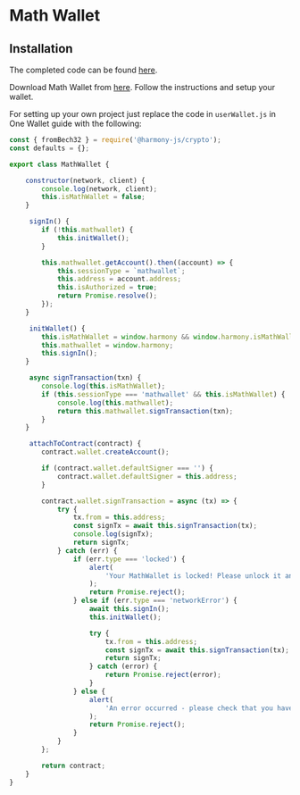 # Math Wallet

## Installation

The completed code can be found [here](https://github.com/rachit2501/Smart-Contract-Demo/tree/master/Math%20Wallet).

Download Math Wallet from [here](https://chrome.google.com/webstore/detail/math-wallet/afbcbjpbpfadlkmhmclhkeeodmamcflc). Follow the instructions and setup your wallet.

For setting up your own project just replace the code in `userWallet.js` in One Wallet guide with the following:

```javascript
const { fromBech32 } = require('@harmony-js/crypto');
const defaults = {};

export class MathWallet {

	constructor(network, client) {
		console.log(network, client);
		this.isMathWallet = false;
	}

	 signIn() {
		if (!this.mathwallet) {
			this.initWallet();
		}

		this.mathwallet.getAccount().then((account) => {
			this.sessionType = `mathwallet`;
			this.address = account.address;
			this.isAuthorized = true;
			return Promise.resolve();
		});
	}

	 initWallet() {
		this.isMathWallet = window.harmony && window.harmony.isMathWallet;
		this.mathwallet = window.harmony;
		this.signIn();
	}

	 async signTransaction(txn) {
		console.log(this.isMathWallet);
		if (this.sessionType === 'mathwallet' && this.isMathWallet) {
			console.log(this.mathwallet);
			return this.mathwallet.signTransaction(txn);
		}
	}

	 attachToContract(contract) {
		contract.wallet.createAccount();

		if (contract.wallet.defaultSigner === '') {
			contract.wallet.defaultSigner = this.address;
		}

		contract.wallet.signTransaction = async (tx) => {
			try {
				tx.from = this.address;
				const signTx = await this.signTransaction(tx);
				console.log(signTx);
				return signTx;
			} catch (err) {
				if (err.type === 'locked') {
					alert(
						'Your MathWallet is locked! Please unlock it and try again!'
					);
					return Promise.reject();
				} else if (err.type === 'networkError') {
					await this.signIn();
					this.initWallet();

					try {
						tx.from = this.address;
						const signTx = await this.signTransaction(tx);
						return signTx;
					} catch (error) {
						return Promise.reject(error);
					}
				} else {
					alert(
						'An error occurred - please check that you have MathWallet installed and that it is properly configured!'
					);
					return Promise.reject();
				}
			}
		};

		return contract;
	}
}
```

